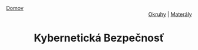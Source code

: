 <div align="center">
    <div align="left">
        <a href="/README.md">Domov</a>
    </div>
    <div align="right">
        <a href="../OKRUHY.md#kybernetická-bezpečnosť">Okruhy</a>
        |
        <a href="https://drive.google.com/drive/folders/">Materály</a>
    </div>

# Kybernetická Bezpečnosť
</div>